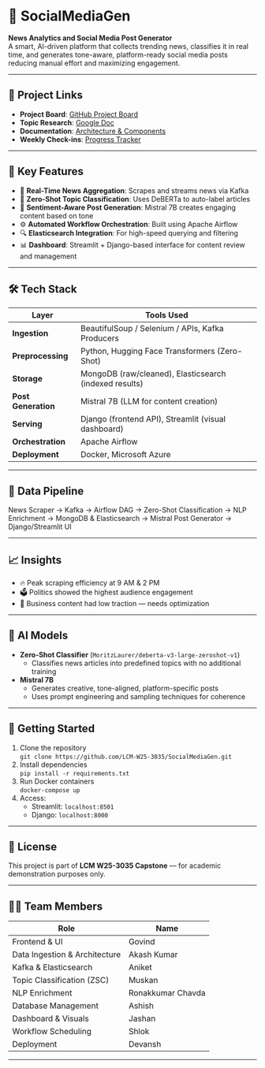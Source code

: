 # 📰 SocialMediaGen

**News Analytics and Social Media Post Generator**  
A smart, AI-driven platform that collects trending news, classifies it in real time, and generates tone-aware, platform-ready social media posts reducing manual effort and maximizing engagement.

---

## 🔗 Project Links

- **Project Board**: [GitHub Project Board](https://github.com/users/Akash1820/projects/3)
- **Topic Research**: [Google Doc](https://docs.google.com/document/d/1D-LyJIgpkWVJfpK2zqVApjrac3kLK9V9ZtJ0Oea3AWQ/edit?tab=t.0)
- **Documentation**: [Architecture & Components](https://docs.google.com/document/d/1GJD3quzE5uT2W5Tc6nIscqCOjW9xEHw037UtIlK0W24/edit?tab=t.0)
- **Weekly Check-ins**: [Progress Tracker](https://docs.google.com/document/d/1h99VUvllSyL6-47WVe66zkC2z7ib8frbYIsOBPSmdSc/edit?tab=t.0)

---

## 🧩 Key Features

- 🔄 **Real-Time News Aggregation**: Scrapes and streams news via Kafka
- 🧠 **Zero-Shot Topic Classification**: Uses DeBERTa to auto-label articles
- 💬 **Sentiment-Aware Post Generation**: Mistral 7B creates engaging content based on tone
- ⚙️ **Automated Workflow Orchestration**: Built using Apache Airflow
- 🔍 **Elasticsearch Integration**: For high-speed querying and filtering
- 📊 **Dashboard**: Streamlit + Django-based interface for content review and management

---

## 🛠️ Tech Stack

| Layer                  | Tools Used                                               |
|------------------------|----------------------------------------------------------|
| **Ingestion**          | BeautifulSoup / Selenium / APIs, Kafka Producers         |
| **Preprocessing**      | Python, Hugging Face Transformers (Zero-Shot)            |
| **Storage**            | MongoDB (raw/cleaned), Elasticsearch (indexed results)   |
| **Post Generation**    | Mistral 7B (LLM for content creation)                    |
| **Serving**            | Django (frontend API), Streamlit (visual dashboard)      |
| **Orchestration**      | Apache Airflow                                           |
| **Deployment**         | Docker, Microsoft Azure                                  |

---

## 🔄 Data Pipeline

News Scraper → Kafka → Airflow DAG → Zero-Shot Classification → NLP Enrichment → MongoDB & Elasticsearch → Mistral Post Generator → Django/Streamlit UI


---

## 📈 Insights

- 🔥 Peak scraping efficiency at 9 AM & 2 PM
- 🗳️ Politics showed the highest audience engagement
- 💼 Business content had low traction — needs optimization

---

## 🧪 AI Models

- **Zero-Shot Classifier** (`MoritzLaurer/deberta-v3-large-zeroshot-v1`)
  - Classifies news articles into predefined topics with no additional training
- **Mistral 7B**
  - Generates creative, tone-aligned, platform-specific posts
  - Uses prompt engineering and sampling techniques for coherence

---

## 🚀 Getting Started

1. Clone the repository  
   `git clone https://github.com/LCM-W25-3035/SocialMediaGen.git`
2. Install dependencies  
   `pip install -r requirements.txt`
3. Run Docker containers  
   `docker-compose up`
4. Access:
   - Streamlit: `localhost:8501`
   - Django: `localhost:8000`

---

## 📄 License

This project is part of **LCM W25-3035 Capstone** — for academic demonstration purposes only.

---

## 👩‍💻 Team Members

| Role | Name |
|------|------|
| Frontend & UI | Govind |
| Data Ingestion & Architecture | Akash Kumar |
| Kafka & Elasticsearch | Aniket |
| Topic Classification (ZSC) | Muskan |
| NLP Enrichment | Ronakkumar Chavda |
| Database Management | Ashish |
| Dashboard & Visuals | Jashan |
| Workflow Scheduling | Shlok |
| Deployment | Devansh |

---



